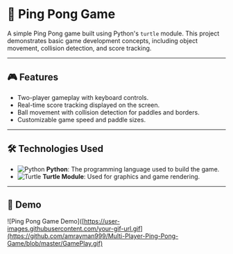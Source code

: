 # 🏓 Ping Pong Game

A simple Ping Pong game built using Python's `turtle` module. This project demonstrates basic game development concepts, including object movement, collision detection, and score tracking.

---

## 🎮 Features

- Two-player gameplay with keyboard controls.
- Real-time score tracking displayed on the screen.
- Ball movement with collision detection for paddles and borders.
- Customizable game speed and paddle sizes.

---

## 🛠️ Technologies Used

- ![Python](https://img.shields.io/badge/-Python-3776AB?logo=python&logoColor=white&style=flat) **Python**: The programming language used to build the game.
- ![Turtle](https://img.shields.io/badge/-Turtle-000000?logo=python&logoColor=white&style=flat) **Turtle Module**: Used for graphics and game rendering.

---

## 🎥 Demo

![Ping Pong Game Demo]([https://user-images.githubusercontent.com/your-gif-url.gif](https://github.com/amrayman999/Multi-Player-Ping-Pong-Game/blob/master/GamePlay.gif)
